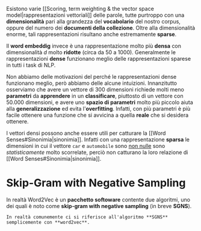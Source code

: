 Esistono varie [[Scoring, term weighting & the vector space model|rappresentazioni vettoriali]] delle parole, tutte purtroppo con una **dimensionalità** pari alla grandezza del **vocabolario** del nostro corpus, oppure del numero dei **documenti della collezione**.
Oltre alla dimensionalità enorme, tali rappresentazioni risultano anche estremamente **sparse**.

Il **word embeddig** invece è una rappresentazione molto più **densa** con dimensionalità $d$ molto **ridotte** (circa da 50 a 1000).
Generalmente le rappresentazioni **dense** funzionano meglio delle rappresentazioni sparese in tutti i task di NLP.

Non abbiamo delle motivazioni del perché le rappresentazioni  dense funzionano meglio, però abbiamo delle alcune intuizioni.
Innanzitutto osserviamo che avere un vettore di 300 dimensioni richiede molti meno **parametri** da **apprendere** in un **classificare**, piuttosto di un vettore con 50.000 dimensioni, e avere uno **spazio di parametri** molto più piccolo aiuta alla **generalizzazione** ed evita l'**overfitting**.
Infatti, con più parametri è più facile ottenere una funzione che si avvicina a quella **reale** che si desidera ottenere.

I vettori densi possono anche essere utili per catturare la [[Word Senses#Sinonimia|sinonimia]].
Infatti con una rappresentazione **sparsa** le dimensioni in cui il vettore `car` e `automobile` sono <u>non nulle</u> sono *statisticamente* molto scorrelate, perciò non catturano la loro relazione di [[Word Senses#Sinonimia|sinonimia]].

# Skip-Gram with Negative Sampling
In realtà Word2Vec è un **pacchetto softoware** contente due algoritmi, uno dei quali è noto come **skip-gram with negative sampling** (in breve **SGNS**).

```ad-info
In realtà comunemente ci si riferisce all'algoritmo **SGNS** semplicemente con **word2vec**.
```


